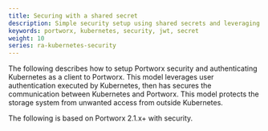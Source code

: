 ```yaml
---
title: Securing with a shared secret
description: Simple security setup using shared secrets and leveraging user authentication observed by Kubernetes
keywords: portworx, kubernetes, security, jwt, secret
weight: 10
series: ra-kubernetes-security
---
```


The following describes how to setup Portworx security and authenticating Kubernetes as a client to Portworx. This model leverages user authentication executed by Kubernetes, then has secures the communication between Kubernetes and Portworx. This model protects the storage system from unwanted access from outside Kubernetes.

The following is based on Portworx 2.1.x+ with security.
